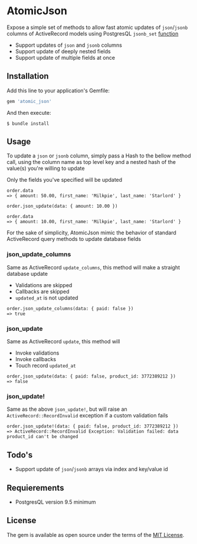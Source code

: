 # AtomicJson

Expose a simple set of methods to allow fast atomic updates of `json`/`jsonb` columns of ActiveRecord models using PostgresQL `jsonb_set` [function](https://www.postgresql.org/docs/9.5/static/functions-json.html) 

- Support updates of `json` and `jsonb` columns
- Support update of deeply nested fields
- Support update of multiple fields at once

## Installation

Add this line to your application's Gemfile:

```ruby
gem 'atomic_json'
```

And then execute:

    $ bundle install

## Usage

To update a `json` or `jsonb` column, simply pass a Hash to the bellow method call, 
using the column name as top level key and a nested hash of the value(s) you're willing to update

Only the fields you've specified will be updated

``` 
order.data
=> { amount: 50.00, first_name: 'Milkpie', last_name: 'Starlord' }

order.json_update(data: { amount: 10.00 })

order.data
=> { amount: 10.00, first_name: 'Milkpie', last_name: 'Starlord' }
``` 

For the sake of simplicity, AtomicJson mimic the behavior of standard ActiveRecord query methods to update database fields

### json_update_columns

Same as ActiveRecord `update_columns`, this method will make a straight database update
- Validations are skipped
- Callbacks are skipped
- `updated_at` is not updated

```
order.json_update_columns(data: { paid: false })
=> true
```

### json_update

Same as ActiveRecord `update`, this method will
- Invoke validations
- Invoke callbacks
- Touch record `updated_at`

```
order.json_update(data: { paid: false, product_id: 3772389212 })
=> false
```

### json_update!

Same as the above `json_update!`, but will raise an `ActiveRecord::RecordInvalid` exception 
if a custom validation fails

```
order.json_update!(data: { paid: false, product_id: 3772389212 })
=> ActiveRecord::RecordInvalid Exception: Validation failed: data product_id can't be changed
```
## Todo's

- Support update of `json`/`jsonb` arrays via index and key/value id

## Requierements

- PostgresQL version 9.5 minimum

## License

The gem is available as open source under the terms of the [MIT License](https://opensource.org/licenses/MIT).
